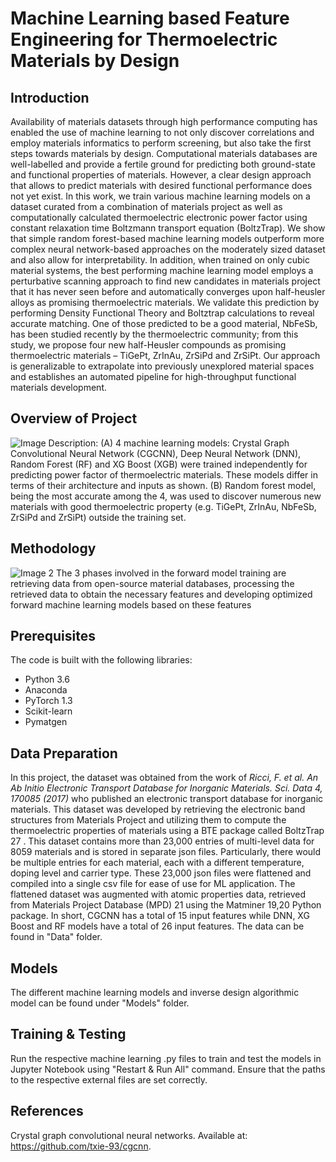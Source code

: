# Machine Learning based Feature Engineering for Thermoelectric Materials by Design #

## Introduction ##

Availability of materials datasets through high performance computing has enabled the use of machine learning to not
only discover correlations and employ materials informatics to perform screening, but also take the first steps towards
materials by design. Computational materials databases are well-labelled and provide a fertile ground for predicting both
ground-state and functional properties of materials. However, a clear design approach that allows to predict materials
with desired functional performance does not yet exist. In this work, we train various machine learning models on a
dataset curated from a combination of materials project as well as computationally calculated thermoelectric electronic
power factor using constant relaxation time Boltzmann transport equation (BoltzTrap). We show that simple random
forest-based machine learning models outperform more complex neural network-based approaches on the moderately
sized dataset and also allow for interpretability. In addition, when trained on only cubic material systems, the best
performing machine learning model employs a perturbative scanning approach to find new candidates in materials project
that it has never seen before and automatically converges upon half-heusler alloys as promising thermoelectric materials.
We validate this prediction by performing Density Functional Theory and Boltztrap calculations to reveal accurate
matching. One of those predicted to be a good material, NbFeSb, has been studied recently by the thermoelectric
community; from this study, we propose four new half-Heusler compounds as promising thermoelectric materials –
TiGePt, ZrInAu, ZrSiPd and ZrSiPt. Our approach is generalizable to extrapolate into previously unexplored material spaces
and establishes an automated pipeline for high-throughput functional materials development.

## Overview of Project ##
![Image](https://github.com/Vaitesswar/Machine_Learning_for_Thermoelectric_Materials/assets/81757215/551216fe-00f2-414c-b5ac-1de820f242cf)
Description: (A) 4 machine learning models: Crystal Graph Convolutional Neural Network (CGCNN), Deep Neural Network (DNN), Random Forest (RF) and 
XG Boost (XGB) were trained independently for predicting power factor of thermoelectric materials. These models differ in terms of their architecture
and inputs as shown. (B) Random forest model, being the most accurate among the 4, was used to discover numerous new materials with good thermoelectric 
property (e.g. TiGePt, ZrInAu, NbFeSb, ZrSiPd and ZrSiPt) outside the training set.

## Methodology ##
![Image 2](https://github.com/Vaitesswar/Machine_Learning_for_Thermoelectric_Materials/assets/81757215/22bb0e7a-103c-446d-bd65-453e3ee8f497)
The 3 phases involved in the forward model training are retrieving data from open-source material databases, processing the retrieved data to obtain the necessary features and developing optimized forward machine learning models based on these features 

## Prerequisites ##
The code is built with the following libraries:

- Python 3.6
- Anaconda
- PyTorch 1.3
- Scikit-learn
- Pymatgen

## Data Preparation ##
In this project, the dataset was obtained from the work of _Ricci, F. et al. An Ab Initio Electronic Transport Database for
Inorganic Materials. Sci. Data 4, 170085 (2017)_ who published an electronic transport database for inorganic materials. This dataset was developed by retrieving the electronic band structures from Materials Project and utilizing them to compute the thermoelectric properties of materials using a BTE package called BoltzTrap 27 . This dataset contains more than 23,000 entries of multi-level data for 8059 materials and is stored in separate json files. Particularly, there would be multiple entries for each material, each with a different temperature, doping level and carrier type. These 23,000 json files were flattened and compiled into a single csv file for ease of use for ML application. The flattened dataset was augmented with atomic properties data, retrieved from Materials Project Database (MPD) 21 using the Matminer 19,20 Python package. In short, CGCNN has a total of 15 input features while DNN, XG Boost and RF models have a total of 26 input features. The data can be found in "Data" folder.

## Models ##
The different machine learning models and inverse design algorithmic model can be found under "Models" folder.

## Training & Testing ##
Run the respective machine learning .py files to train and test the models in Jupyter Notebook using "Restart & Run All" command. Ensure that the paths to the respective external files are set correctly.
 
## References ##
Crystal graph convolutional neural networks. Available at: https://github.com/txie-93/cgcnn.
